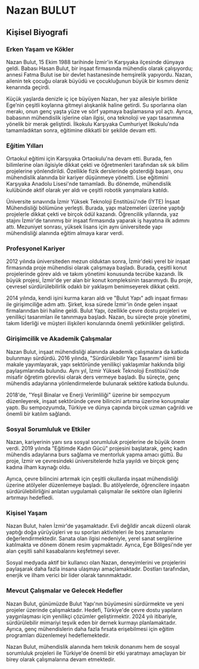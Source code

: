# Nazan BULUT

## Kişisel Biyografi

### Erken Yaşam ve Kökler

Nazan Bulut, 15 Ekim 1988 tarihinde İzmir'in Karşıyaka ilçesinde dünyaya geldi. Babası Hasan Bulut, bir inşaat firmasında mühendis olarak çalışıyordu; annesi Fatma Bulut ise bir devlet hastanesinde hemşirelik yapıyordu. Nazan, ailenin tek çocuğu olarak büyüdü ve çocukluğunun büyük bir kısmını deniz kenarında geçirdi.

Küçük yaşlarda denizle iç içe büyüyen Nazan, her yaz ailesiyle birlikte Ege’nin çeşitli koylarına gitmeyi alışkanlık haline getirdi. Su sporlarına olan merakı, onun genç yaşta yüze ve sörf yapmaya başlamasına yol açtı. Ayrıca, babasının mühendislik işlerine olan ilgisi, ona teknoloji ve yapı tasarımına yönelik bir merak geliştirdi. İlkokulu Karşıyaka Cumhuriyet İlkokulu'nda tamamladıktan sonra, eğitimine dikkatli bir şekilde devam etti.

### Eğitim Yılları

Ortaokul eğitimi için Karşıyaka Ortaokulu'na devam etti. Burada, fen bilimlerine olan ilgisiyle dikkat çekti ve öğretmenleri tarafından sık sık bilim projelerine yönlendirildi. Özellikle fizik derslerinde gösterdiği başarı, onu mühendislik alanında bir kariyer düşünmeye yöneltti. Lise eğitimini Karşıyaka Anadolu Lisesi'nde tamamladı. Bu dönemde, mühendislik kulübünde aktif olarak yer aldı ve çeşitli robotik yarışmalara katıldı.

Üniversite sınavında İzmir Yüksek Teknoloji Enstitüsü'nde (İYTE) İnşaat Mühendisliği bölümüne yerleşti. Burada, yapı malzemeleri üzerine yaptığı projelerle dikkat çekti ve birçok ödül kazandı. Öğrencilik yıllarında, yaz stajını İzmir'de tanınmış bir inşaat firmasında yaparak iş hayatına ilk adımını attı. Mezuniyet sonrası, yüksek lisans için aynı üniversitede yapı mühendisliği alanında eğitim almaya karar verdi.

### Profesyonel Kariyer

2012 yılında üniversiteden mezun olduktan sonra, İzmir'deki yerel bir inşaat firmasında proje mühendisi olarak çalışmaya başladı. Burada, çeşitli konut projelerinde görev aldı ve takım yönetimi konusunda tecrübe kazandı. İlk büyük projesi, İzmir'de yer alan bir konut kompleksinin tasarımıydı. Bu proje, çevresel sürdürülebilirlik odaklı bir yaklaşım benimseyerek dikkat çekti.

2014 yılında, kendi işini kurma kararı aldı ve "Bulut Yapı" adlı inşaat firması ile girişimciliğe adım attı. Şirket, kısa sürede İzmir'in önde gelen inşaat firmalarından biri haline geldi. Bulut Yapı, özellikle çevre dostu projeleri ve yenilikçi tasarımları ile tanınmaya başladı. Nazan, bu süreçte proje yönetimi, takım liderliği ve müşteri ilişkileri konularında önemli yetkinlikler geliştirdi.

### Girişimcilik ve Akademik Çalışmalar

Nazan Bulut, inşaat mühendisliği alanında akademik çalışmalara da katkıda bulunmayı sürdürdü. 2016 yılında, "Sürdürülebilir Yapı Tasarımı" isimli bir makale yayımlayarak, yapı sektöründe yenilikçi yaklaşımlar hakkında bilgi paylaşımlarında bulundu. Aynı yıl, İzmir Yüksek Teknoloji Enstitüsü'nde misafir öğretim görevlisi olarak ders vermeye başladı. Bu süreçte, genç mühendis adaylarına yönlendirmelerde bulunarak sektöre katkıda bulundu.

2018'de, "Yeşil Binalar ve Enerji Verimliliği" üzerine bir sempozyum düzenleyerek, inşaat sektöründe çevre bilincini artırma üzerine konuşmalar yaptı. Bu sempozyumda, Türkiye ve dünya çapında birçok uzman çağrıldı ve önemli bir katılım sağlandı.

### Sosyal Sorumluluk ve Etkiler

Nazan, kariyerinin yanı sıra sosyal sorumluluk projelerine de büyük önem verdi. 2019 yılında "Eğitimde Kadın Gücü" projesini başlatarak, genç kadın mühendis adaylarına burs sağlama ve mentorluk yapma amacı güttü. Bu proje, İzmir ve çevresindeki üniversitelerde hızla yayıldı ve birçok genç kadına ilham kaynağı oldu.

Ayrıca, çevre bilincini artırmak için çeşitli okullarda inşaat mühendisliği üzerine atölyeler düzenlemeye başladı. Bu atölyelerde, öğrencilere inşaatın sürdürülebilirliğini anlatan uygulamalı çalışmalar ile sektöre olan ilgilerini artırmayı hedefledi.

### Kişisel Yaşam

Nazan Bulut, halen İzmir'de yaşamaktadır. Evli değildir ancak düzenli olarak yaptığı doğa yürüyüşleri ve su sporları aktiviteleri ile boş zamanlarını değerlendirmektedir. Sanata olan ilgisi nedeniyle, yerel sanat sergilerine katılmakta ve dönem dönem resim yapmaktadır. Ayrıca, Ege Bölgesi'nde yer alan çeşitli sahil kasabalarını keşfetmeyi sever.

Sosyal medyada aktif bir kullanıcı olan Nazan, deneyimlerini ve projelerini paylaşarak daha fazla insana ulaşmayı amaçlamaktadır. Dostları tarafından, enerjik ve ilham verici bir lider olarak tanınmaktadır.

### Mevcut Çalışmalar ve Gelecek Hedefler

Nazan Bulut, günümüzde Bulut Yapı'nın büyümesini sürdürmekte ve yeni projeler üzerinde çalışmaktadır. Hedefi, Türkiye'de çevre dostu yapıların yaygınlaşması için yenilikçi çözümler geliştirmektir. 2024 yılı itibariyle, sürdürülebilir mimariyi teşvik eden bir dernek kurmayı planlamaktadır. Ayrıca, genç mühendislerin daha fazla fırsata erişebilmesi için eğitim programları düzenlemeyi hedeflemektedir.

Nazan Bulut, mühendislik alanında hem teknik donanımı hem de sosyal sorumluluk projeleri ile Türkiye'de önemli bir etki yaratmayı amaçlayan bir birey olarak çalışmalarına devam etmektedir.